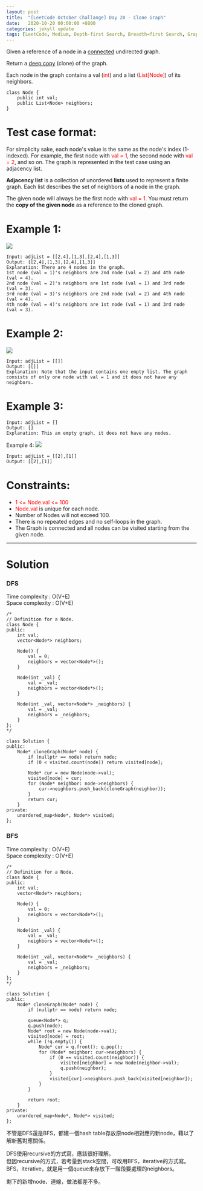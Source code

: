 ```yaml
---
layout: post
title:  "[LeetCode October Challange] Day 20 - Clone Graph"
date:   2020-10-20 00:00:00 +0800
categories: jekyll update
tags: [LeetCode, Medium, Depth-first Search, Breadth=first Search, Graph, Facebook, Google, Amazon, Microsoft, Qualtrics, Apple, DiDi, Docusign]
---
```

Given a reference of a node in a [connected](https://en.wikipedia.org/wiki/Connectivity_(graph_theory)#Connected_graph) undirected graph.  

Return a [deep copy](https://en.wikipedia.org/wiki/Object_copying#Deep_copy) (clone) of the graph.  

Each node in the graph contains a val (<font color="red">int</font>) and a list (<font color="red">List[Node]</font>) of its neighbors.  

	class Node {
	    public int val;
	    public List<Node> neighbors;
	}

# Test case format:  

For simplicity sake, each node's value is the same as the node's index (1-indexed). For example, the first node with <font color="red">val = 1</font>, the second node with <font color="red">val = 2</font>, and so on. The graph is represented in the test case using an adjacency list.  

**Adjacency list** is a collection of unordered **lists** used to represent a finite graph. Each list describes the set of neighbors of a node in the graph.  

The given node will always be the first node with <font color="red">val = 1</font>. You must return the **copy of the given node** as a reference to the cloned graph.  

# Example 1:  
![](https://github.com/nshawn4675/nshawn4675.github.io/blob/master/_pic/133_ex1.png?raw=true)

	Input: adjList = [[2,4],[1,3],[2,4],[1,3]]
	Output: [[2,4],[1,3],[2,4],[1,3]]
	Explanation: There are 4 nodes in the graph.
	1st node (val = 1)'s neighbors are 2nd node (val = 2) and 4th node (val = 4).
	2nd node (val = 2)'s neighbors are 1st node (val = 1) and 3rd node (val = 3).
	3rd node (val = 3)'s neighbors are 2nd node (val = 2) and 4th node (val = 4).
	4th node (val = 4)'s neighbors are 1st node (val = 1) and 3rd node (val = 3).

# Example 2:  
![](https://github.com/nshawn4675/nshawn4675.github.io/blob/master/_pic/133_ex2.png?raw=true)

	Input: adjList = [[]]
	Output: [[]]
	Explanation: Note that the input contains one empty list. The graph consists of only one node with val = 1 and it does not have any neighbors.

#  Example 3:  
	Input: adjList = []
	Output: []
	Explanation: This an empty graph, it does not have any nodes.

Example 4:
![](https://github.com/nshawn4675/nshawn4675.github.io/blob/master/_pic/133_ex4.png?raw=true)

	Input: adjList = [[2],[1]]
	Output: [[2],[1]]

# Constraints:  
- <font color="red">1 <= Node.val <= 100</font>
- <font color="red">Node.val</font> is unique for each node.
- Number of Nodes will not exceed 100.
- There is no repeated edges and no self-loops in the graph.
- The Graph is connected and all nodes can be visited starting from the given node.

______________________  

# Solution  

### DFS  

Time complexity : O(V+E)  
Space complexity : O(V+E)  

	/*
	// Definition for a Node.
	class Node {
	public:
	    int val;
	    vector<Node*> neighbors;
	    
	    Node() {
	        val = 0;
	        neighbors = vector<Node*>();
	    }
	    
	    Node(int _val) {
	        val = _val;
	        neighbors = vector<Node*>();
	    }
	    
	    Node(int _val, vector<Node*> _neighbors) {
	        val = _val;
	        neighbors = _neighbors;
	    }
	};
	*/

	class Solution {
	public:
	    Node* cloneGraph(Node* node) {
	        if (nullptr == node) return node;
	        if (0 < visited.count(node)) return visited[node];
	        
	        Node* cur = new Node(node->val);
	        visited[node] = cur;
	        for (Node* neighbor: node->neighbors) {
	            cur->neighbors.push_back(cloneGraph(neighbor));
	        }
	        return cur;
	    }
	private:
	    unordered_map<Node*, Node*> visited;
	};

### BFS  

Time complexity : O(V+E)  
Space complexity : O(V+E)  

	/*
	// Definition for a Node.
	class Node {
	public:
	    int val;
	    vector<Node*> neighbors;
	    
	    Node() {
	        val = 0;
	        neighbors = vector<Node*>();
	    }
	    
	    Node(int _val) {
	        val = _val;
	        neighbors = vector<Node*>();
	    }
	    
	    Node(int _val, vector<Node*> _neighbors) {
	        val = _val;
	        neighbors = _neighbors;
	    }
	};
	*/

	class Solution {
	public:
	    Node* cloneGraph(Node* node) {
	        if (nullptr == node) return node;
	        
	        queue<Node*> q;
	        q.push(node);
	        Node* root = new Node(node->val);
	        visited[node] = root;
	        while (!q.empty()) {
	            Node* cur = q.front(); q.pop();
	            for (Node* neighbor: cur->neighbors) {
	                if (0 == visited.count(neighbor)) {
	                    visited[neighbor] = new Node(neighbor->val);
	                    q.push(neighbor);
	                }
	                visited[cur]->neighbors.push_back(visited[neighbor]);
	            }
	        }
	        
	        return root;
	    }
	private:
	    unordered_map<Node*, Node*> visited;
	};

不管是DFS還是BFS，都建一個hash table存放原node相對應的新node，藉以了解新舊對應關係。  

DFS使用recursive的方式寫，應該很好理解。  
但因recursive的方式，若考量到stack空間，可改用BFS，iterative的方式寫。  
BFS，iterative，就是用一個queue來存放下一階段要處理的neighbors。

剩下的新增node、連線，做法都差不多。